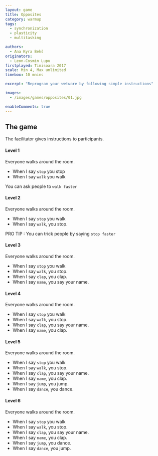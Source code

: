 ```yaml
---
layout: game
title: Opposites
category: warmup
tags:
  - synchronization
  - plasticity
  - multitasking

authors: 
  - Ana Kyra Bekš
originators: 
  - Leon-Cosmin Lupu
firstplayed: Timisoara 2017
scale: Min 4, Max unlimited
timebox: 10 mnins

excerpt: "Reprogram your wetware by following simple instructions"

images:
  - /images/games/opposites/01.jpg

enableComments: true
---
```


## The game

The facilitator gives instructions to participants.

#### Level 1
Everyone walks around the room. 
- When I say `stop` you stop
- When I say `walk` you walk

You can ask people to `walk faster`

#### Level 2
Everyone walks around the room. 
- When I say `stop` you walk
- When I say `walk`, you stop.

PRO TIP : You can trick people by saying `stop faster`

#### Level 3
Everyone walks around the room. 
- When I say `stop` you walk
- When I say `walk`, you stop.
- When I say `clap`, you clap.
- When I say `name`, you say your name.

#### Level 4
Everyone walks around the room. 
- When I say `stop` you walk
- When I say `walk`, you stop.
- When I say `clap`, you say your name.
- When I say `name`, you clap.

#### Level 5
Everyone walks around the room. 
- When I say `stop` you walk
- When I say `walk`, you stop.
- When I say `clap`, you say your name.
- When I say `name`, you clap.
- When I say `jump`, you jump.
- When I say `dance`, you dance.

#### Level 6
Everyone walks around the room. 
- When I say `stop` you walk
- When I say `walk`, you stop.
- When I say `clap`, you say your name.
- When I say `name`, you clap.
- When I say `jump`, you dance.
- When I say `dance`, you jump.

